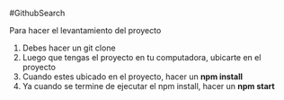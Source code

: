 #GithubSearch

Para hacer el levantamiento del proyecto 

1. Debes hacer un git clone
2. Luego que tengas el proyecto en tu computadora, ubicarte en el proyecto
3. Cuando estes ubicado en el proyecto, hacer un **npm install**
4. Ya cuando se termine de ejecutar el npm install, hacer un **npm start**